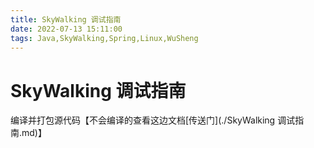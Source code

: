 ```yaml
---
title: SkyWalking 调试指南
date: 2022-07-13 15:11:00
tags: Java,SkyWalking,Spring,Linux,WuSheng
---
```


# SkyWalking 调试指南

编译并打包源代码【不会编译的查看这边文档[传送门](./SkyWalking 调试指南.md)】

